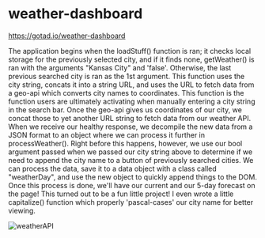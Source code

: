 # weather-dashboard
https://gotad.io/weather-dashboard

The application begins when the loadStuff() function is ran; it checks local storage for the previously selected city, and if it finds none, getWeather() is ran with the arguments "Kansas City" and 'false'. Otherwise, the last previous searched city is ran as the 1st argument. This function uses the city string, concats it into a string URL, and uses the URL to fetch data from a geo-api which converts city names to coordinates. This function is the function users are ultimately activating when manually entering a city string in the search bar.
Once the geo-api gives us coordinates of our city, we concat those to yet another URL string to fetch data from our weather API. When we receive our healthy response, we decompile the new data from a JSON format to an object where we can process it further in processWeather(). Right before this happens, however, we use our bool argument passed when we passed our city string above to determine if we need to append the city name to a button of previously searched cities.
We can process the data, save it to a data object with a class called "weatherDay", and use the new object to quickly append things to the DOM. Once this process is done, we'll have our current and our 5-day forecast on the page!
This turned out to be a fun little project! I even wrote a little capitalize() function which properly 'pascal-cases' our city name for better viewing.

![weatherAPI](https://user-images.githubusercontent.com/54012873/139109659-df28f29f-0425-473b-92fe-e8e579c63908.png)
